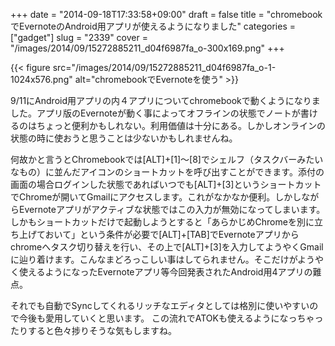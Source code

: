 +++
date = "2014-09-18T17:33:58+09:00"
draft = false
title = "chromebookでEvernoteのAndroid用アプリが使えるようになりました"
categories = ["gadget"]
slug = "2339"
cover = "/images/2014/09/15272885211_d04f6987fa_o-300x169.png"
+++

{{< figure src="/images/2014/09/15272885211_d04f6987fa_o-1-1024x576.png" alt="chromebookでEvernoteを使う" >}}

9/11にAndroid用アプリの内４アプリについてchromebookで動くようになりました。アプリ版のEvernoteが動く事によってオフラインの状態でノートが書けるのはちょっと便利かもしれない。利用価値は十分にある。しかしオンラインの状態の時に使おうと思うことは少ないかもしれませんね。

何故かと言うとChromebookでは[ALT]+[1]〜[8]でシェルフ（タスクバーみたいなもの）に並んだアイコンのショートカットを呼び出すことができます。添付の画面の場合ログインした状態であればいつでも[ALT]+[3]というショートカットでChromeが開いてGmailにアクセスします。これがなかなか便利。しかしながらEvernoteアプリがアクティブな状態ではこの入力が無効になってしまいます。しかもショートカットだけで起動しようとすると「あらかじめChromeを別に立ち上げておいて」という条件が必要で[ALT]+[TAB]でEvernoteアプリからchromeへタスク切り替えを行い、その上で[ALT]+[3]を入力してようやくGmailに辿り着けます。こんなまどろっこしい事はしてられません。そこだけがようやく使えるようになったEvernoteアプリ等今回発表されたAndroid用4アプリの難点。

それでも自動でSyncしてくれるリッチなエディタとしては格別に使いやすいので今後も愛用していくと思います。
この流れでATOKも使えるようになっちゃったりすると色々捗りそうな気もしますね。
